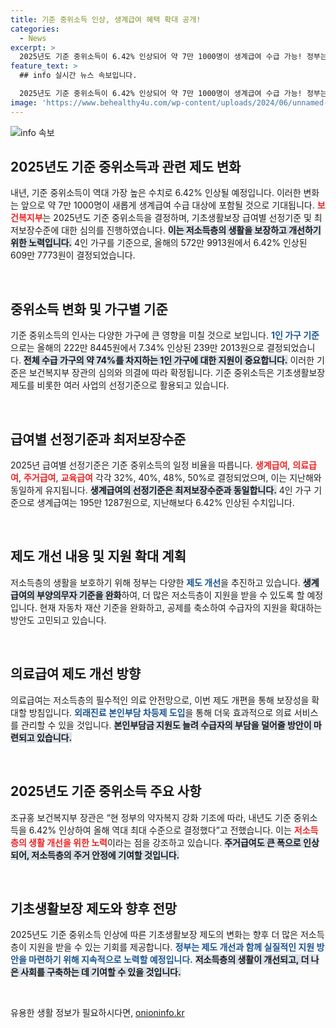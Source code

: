 ```yaml
---
title: 기준 중위소득 인상, 생계급여 혜택 확대 공개!
categories:
  - News
excerpt: >
  2025년도 기준 중위소득이 6.42% 인상되어 약 7만 1000명이 생계급여 수급 가능! 정부는 저소득층 지원을 위한 다양한 제도를 개선하고, 복지 사각지대 해소에 힘쓴다. 변화의 흐름을 놓치지 마세요!
feature_text: >
  ## info 실시간 뉴스 속보입니다.

  2025년도 기준 중위소득이 6.42% 인상되어 약 7만 1000명이 생계급여 수급 가능! 정부는 저소득층 지원을 위한 다양한 제도를 개선하고, 복지 사각지대 해소에 힘쓴다. 변화의 흐름을 놓치지 마세요!
image: 'https://www.behealthy4u.com/wp-content/uploads/2024/06/unnamed-file.png'
---
```


<p><img src="https://www.behealthy4u.com/wp-content/uploads/2024/06/unnamed-file.png" alt="info 속보" /></p>

<h2 data-ke-size="size26">2025년도 기준 중위소득과 관련 제도 변화</h2>

<p data-ke-size="size16">내년, 기준 중위소득이 역대 가장 높은 수치로 6.42% 인상될 예정입니다. 이러한 변화는 앞으로 약 7만 1000명이 새롭게 생계급여 수급 대상에 포함될 것으로 기대됩니다. <b><span style="color: #ee2323;">보건복지부</span></b>는 2025년도 기준 중위소득을 결정하며, 기초생활보장 급여별 선정기준 및 최저보장수준에 대한 심의를 진행하였습니다. <b><span style="background-color: #21538527;">이는 저소득층의 생활을 보장하고 개선하기 위한 노력입니다.</span></b> 4인 가구를 기준으로, 올해의 572만 9913원에서 6.42% 인상된 609만 7773원이 결정되었습니다.</p>

<p data-ke-size="size16">&nbsp;</p>

<h2 data-ke-size="size26">중위소득 변화 및 가구별 기준</h2>

<p data-ke-size="size16">기준 중위소득의 인사는 다양한 가구에 큰 영향을 미칠 것으로 보입니다. <b><span style="color: #1a5490;">1인 가구 기준</span></b>으로는 올해의 222만 8445원에서 7.34% 인상된 239만 2013원으로 결정되었습니다. <b><span style="background-color: #21538527;">전체 수급 가구의 약 74%를 차지하는 1인 가구에 대한 지원이 중요합니다.</span></b> 이러한 기준은 보건복지부 장관의 심의와 의결에 따라 확정됩니다. 기준 중위소득은 기초생활보장 제도를 비롯한 여러 사업의 선정기준으로 활용되고 있습니다.</p>

<p data-ke-size="size16">&nbsp;</p>

<h2 data-ke-size="size26">급여별 선정기준과 최저보장수준</h2>

<p data-ke-size="size16">2025년 급여별 선정기준은 기준 중위소득의 일정 비율을 따릅니다. <b><span style="color: #ee2323;">생계급여</span></b>, <b><span style="color: #ee2323;">의료급여</span></b>, <b><span style="color: #ee2323;">주거급여</span></b>, <b><span style="color: #ee2323;">교육급여</span></b> 각각 32%, 40%, 48%, 50%로 결정되었으며, 이는 지난해와 동일하게 유지됩니다. <b><span style="background-color: #21538527;">생계급여의 선정기준은 최저보장수준과 동일합니다.</span></b> 4인 가구 기준으로 생계급여는 195만 1287원으로, 지난해보다 6.42% 인상된 수치입니다.</p>

<p data-ke-size="size16">&nbsp;</p>

<h2 data-ke-size="size26">제도 개선 내용 및 지원 확대 계획</h2>

<p data-ke-size="size16">저소득층의 생활을 보호하기 위해 정부는 다양한 <b><span style="color: #1a5490;">제도 개선</span></b>을 추진하고 있습니다. <b><span style="background-color: #21538527;">생계급여의 부양의무자 기준을 완화</span></b>하여, 더 많은 저소득층이 지원을 받을 수 있도록 할 예정입니다. 현재 자동차 재산 기준을 완화하고, 공제를 축소하여 수급자의 지원을 확대하는 방안도 고민되고 있습니다.</p>

<p data-ke-size="size16">&nbsp;</p>

<h2 data-ke-size="size26">의료급여 제도 개선 방향</h2>

<p data-ke-size="size16">의료급여는 저소득층의 필수적인 의료 안전망으로, 이번 제도 개편을 통해 보장성을 확대할 방침입니다. <b><span style="color: #1a5490;">외래진료 본인부담 차등제 도입</span></b>을 통해 더욱 효과적으로 의료 서비스를 관리할 수 있을 것입니다. <b><span style="background-color: #21538527;">본인부담금 지원도 늘려 수급자의 부담을 덜어줄 방안이 마련되고 있습니다.</span></b></p>

<p data-ke-size="size16">&nbsp;</p>

<h2 data-ke-size="size26">2025년도 기준 중위소득 주요 사항</h2>

<p data-ke-size="size16">조규홍 보건복지부 장관은 “현 정부의 약자복지 강화 기조에 따라, 내년도 기준 중위소득을 6.42% 인상하여 올해 역대 최대 수준으로 결정했다”고 전했습니다. 이는 <b><span style="color: #ee2323;">저소득층의 생활 개선을 위한 노력</span></b>이라는 점을 강조하고 있습니다. <b><span style="background-color: #21538527;">주거급여도 큰 폭으로 인상되어, 저소득층의 주거 안정에 기여할 것입니다.</span></b></p>

<p data-ke-size="size16">&nbsp;</p>

<h2 data-ke-size="size26">기초생활보장 제도와 향후 전망</h2>

<p data-ke-size="size16">2025년도 기준 중위소득 인상에 따른 기초생활보장 제도의 변화는 향후 더 많은 저소득층이 지원을 받을 수 있는 기회를 제공합니다. <b><span style="color: #1a5490;">정부는 제도 개선과 함께 실질적인 지원 방안을 마련하기 위해 지속적으로 노력할 예정입니다.</span></b> <b><span style="background-color: #21538527;">저소득층의 생활이 개선되고, 더 나은 사회를 구축하는 데 기여할 수 있을 것입니다.</span></b></p>

<p data-ke-size="size16">&nbsp;</p>
유용한 생활 정보가 필요하시다면, <a href="https://onioninfo.kr" rel="dofollow">onioninfo.kr</a>


